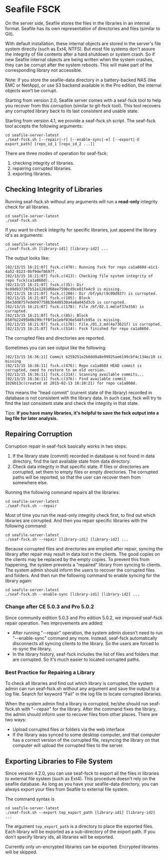 # Seafile FSCK

On the server side, Seafile stores the files in the libraries in an internal format. Seafile has its own representation of directories and files (similar to Git).

With default installation, these internal objects are stored in the server's file system directly (such as Ext4, NTFS). But most file systems don't assure the integrity of file contents after a hard shutdown or system crash. So if new Seafile internal objects are being written when the system crashes, they can be corrupt after the system reboots. This will make part of the corresponding library not accessible.

Note: If you store the seafile-data directory in a battery-backed NAS (like EMC or NetApp), or use S3 backend available in the Pro edition, the internal objects won't be corrupt.

Starting from version 2.0, Seafile server comes with a seaf-fsck tool to help you recover from this corruption (similar to git-fsck tool). This tool recovers any corrupted library back to its last consistent and usable state.

Starting from version 4.1, we provide a seaf-fsck.sh script. The seaf-fsck tool accepts the following arguments:

```
cd seafile-server-latest
./seaf-fsck.sh [--repair|-r] [--enable-sync|-e] [--export|-E export_path] [repo_id_1 [repo_id_2 ...]]
```

There are three modes of operation for seaf-fsck:

1. checking integrity of libraries.
2. repairing corrupted libraries.
3. exporting libraries.

## Checking Integrity of Libraries

Running seaf-fsck.sh without any arguments will run a **read-only** integrity check for all libraries.

```
cd seafile-server-latest
./seaf-fsck.sh
```

If you want to check integrity for specific libraries, just append the library id's as arguments:

```
cd seafile-server-latest
./seaf-fsck.sh [library-id1] [library-id2] ...
```

The output looks like:

```
[02/13/15 16:21:07] fsck.c(470): Running fsck for repo ca1a860d-e1c1-4a52-8123-0bf9def8697f.
[02/13/15 16:21:07] fsck.c(413): Checking file system integrity of repo fsck(ca1a860d)...
[02/13/15 16:21:07] fsck.c(35): Dir 9c09d937397b51e1283d68ee7590cd9ce01fe4c9 is missing.
[02/13/15 16:21:07] fsck.c(200): Dir /bf/pk/(9c09d937) is curropted.
[02/13/15 16:21:07] fsck.c(105): Block 36e3dd8757edeb97758b3b4d8530a4a8a045d3cb is corrupted.
[02/13/15 16:21:07] fsck.c(178): File /bf/02.1.md(ef37e350) is curropted.
[02/13/15 16:21:07] fsck.c(85): Block 650fb22495b0b199cff0f1e1ebf036e548fcb95a is missing.
[02/13/15 16:21:07] fsck.c(178): File /01.2.md(4a73621f) is curropted.
[02/13/15 16:21:07] fsck.c(514): Fsck finished for repo ca1a860d.
```

The corrupted files and directories are reported.

Sometimes you can see output like the following:

```
[02/13/15 16:36:11] Commit 6259251e2b0dd9a8e99925ae6199cbf4c134ec10 is missing
[02/13/15 16:36:11] fsck.c(476): Repo ca1a860d HEAD commit is corrupted, need to restore to an old version.
[02/13/15 16:36:11] fsck.c(314): Scanning available commits...
[02/13/15 16:36:11] fsck.c(376): Find available commit 1b26b13c(created at 2015-02-13 16:10:21) for repo ca1a860d.
```

This means the "head commit" (current state of the library) recorded in database is not consistent with the library data. In such case, fsck will try to find the last consistent state and check the integrity in that state.

Tips: **If you have many libraries, it's helpful to save the fsck output into a log file for later analysis.**

## Repairing Corruption

Corruption repair in seaf-fsck basically works in two steps:

1. If the library state (commit) recorded in database is not found in data directory, find the last available state from data directory.
2. Check data integrity in that specific state. If files or directories are corrupted, set them to empty files or empty directories. The corrupted paths will be reported, so that the user can recover them from somewhere else.

Running the following command repairs all the libraries:

```
cd seafile-server-latest
./seaf-fsck.sh --repair
```

Most of time you run the read-only integrity check first, to find out which libraries are corrupted. And then you repair specific libraries with the following command:

```
cd seafile-server-latest
./seaf-fsck.sh --repair [library-id1] [library-id2] ...
```

Because corrupted files and directories are emptied after repair, syncing the library after repair may result in data lost in the clients. The good copies on the clients may be replaced by the empty copies. To prevent this from happening, the system prevents a "repaired" library from syncing to clients. The system admin should inform the users to recover the corrupted files and folders. And then run the following command to enable syncing for the library again:

```
cd seafile-server-latest
./seaf-fsck.sh --enable-sync [library-id1] [library-id2] ...
```

### Change after CE 5.0.3 and Pro 5.0.2

Since community eidition 5.0.3 and Pro edition 5.0.2, we improved seaf-fsck repair operation. Two improvements are added:

- After running "--repair" operation, the system admin doesn't need to run "--enable-sync" command any more. Instead, seaf-fsck automatically disconnects all syncing clients to the library. So the users are forced to re-sync the library.
- In the library history, seaf-fsck includes the list of files and folders that are corrupted. So it's much easier to located corrupted paths.

### Best Practice for Repairing a Library

To check all libraries and find out which library is corrupted, the system admin can run seaf-fsck.sh without any argument and save the output to a log file. Search for keyword "Fail" in the log file to locate corrupted libraries.

When the system admin find a library is corrupted, he/she should run seaf-fsck.sh with "--repair" for the library. After the command fixes the library, the admin should inform user to recover files from other places. There are two ways:

- Upload corrupted files or folders via the web interface
- If the library was synced to some desktop computer, and that computer has a correct version of the corrupted file, resyncing the library on that computer will upload the corrupted files to the server.

## Exporting Libraries to File System

Since version 4.2.0, you can use seaf-fsck to export all the files in libraries to external file system (such as Ext4). This procedure doesn't rely on the seafile database. As long as you have your seafile-data directory, you can always export your files from Seafile to external file system.

The command syntax is

```
cd seafile-server-latest
./seaf-fsck.sh --export top_export_path [library-id1] [library-id2] ...
```

The argument `top_export_path` is a directory to place the exported files. Each library will be exported as a sub-directory of the export path. If you don't specify library ids, all libraries will be exported.

Currently only un-encrypted libraries can be exported. Encrypted libraries will be skipped.

